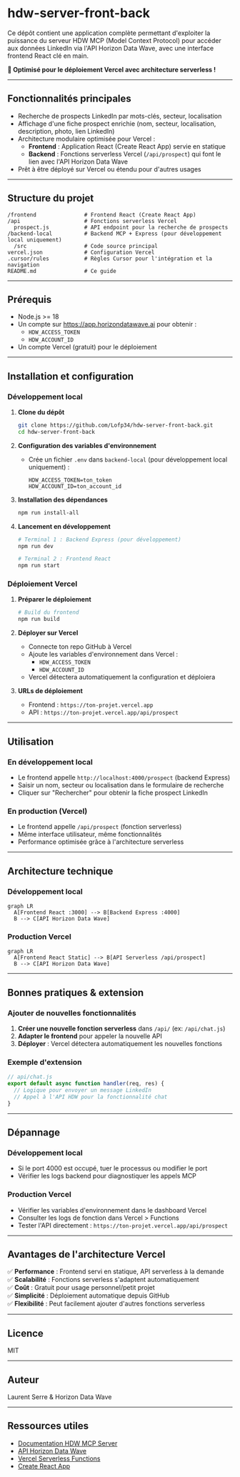 # hdw-server-front-back

Ce dépôt contient une application complète permettant d'exploiter la puissance du serveur HDW MCP (Model Context Protocol) pour accéder aux données LinkedIn via l'API Horizon Data Wave, avec une interface frontend React clé en main.

**🚀 Optimisé pour le déploiement Vercel avec architecture serverless !**

---

## Fonctionnalités principales
- Recherche de prospects LinkedIn par mots-clés, secteur, localisation
- Affichage d'une fiche prospect enrichie (nom, secteur, localisation, description, photo, lien LinkedIn)
- Architecture modulaire optimisée pour Vercel :
  - **Frontend** : Application React (Create React App) servie en statique
  - **Backend** : Fonctions serverless Vercel (`/api/prospect`) qui font le lien avec l'API Horizon Data Wave
- Prêt à être déployé sur Vercel ou étendu pour d'autres usages

---

## Structure du projet

```
/frontend               # Frontend React (Create React App)
/api                    # Fonctions serverless Vercel
  prospect.js           # API endpoint pour la recherche de prospects
/backend-local          # Backend MCP + Express (pour développement local uniquement)
  /src                  # Code source principal
vercel.json             # Configuration Vercel
.cursor/rules           # Règles Cursor pour l'intégration et la navigation
README.md               # Ce guide
```

---

## Prérequis
- Node.js >= 18
- Un compte sur https://app.horizondatawave.ai pour obtenir :
  - `HDW_ACCESS_TOKEN`
  - `HDW_ACCOUNT_ID`
- Un compte Vercel (gratuit) pour le déploiement

---

## Installation et configuration

### Développement local

1. **Clone du dépôt**
   ```bash
   git clone https://github.com/Lofp34/hdw-server-front-back.git
   cd hdw-server-front-back
   ```

2. **Configuration des variables d'environnement**
   - Crée un fichier `.env` dans `backend-local` (pour développement local uniquement) :
     ```env
     HDW_ACCESS_TOKEN=ton_token
     HDW_ACCOUNT_ID=ton_account_id
     ```

3. **Installation des dépendances**
   ```bash
   npm run install-all
   ```

4. **Lancement en développement**
   ```bash
   # Terminal 1 : Backend Express (pour développement)
   npm run dev
   
   # Terminal 2 : Frontend React
   npm run start
   ```

### Déploiement Vercel

1. **Préparer le déploiement**
   ```bash
   # Build du frontend
   npm run build
   ```

2. **Déployer sur Vercel**
   - Connecte ton repo GitHub à Vercel
   - Ajoute les variables d'environnement dans Vercel :
     - `HDW_ACCESS_TOKEN`
     - `HDW_ACCOUNT_ID`
   - Vercel détectera automatiquement la configuration et déploiera

3. **URLs de déploiement**
   - Frontend : `https://ton-projet.vercel.app`
   - API : `https://ton-projet.vercel.app/api/prospect`

---

## Utilisation

### En développement local
- Le frontend appelle `http://localhost:4000/prospect` (backend Express)
- Saisir un nom, secteur ou localisation dans le formulaire de recherche
- Cliquer sur "Rechercher" pour obtenir la fiche prospect LinkedIn

### En production (Vercel)
- Le frontend appelle `/api/prospect` (fonction serverless)
- Même interface utilisateur, même fonctionnalités
- Performance optimisée grâce à l'architecture serverless

---

## Architecture technique

### Développement local
```mermaid
graph LR
  A[Frontend React :3000] --> B[Backend Express :4000]
  B --> C[API Horizon Data Wave]
```

### Production Vercel
```mermaid
graph LR
  A[Frontend React Static] --> B[API Serverless /api/prospect]
  B --> C[API Horizon Data Wave]
```

---

## Bonnes pratiques & extension

### Ajouter de nouvelles fonctionnalités
1. **Créer une nouvelle fonction serverless** dans `/api/` (ex: `/api/chat.js`)
2. **Adapter le frontend** pour appeler la nouvelle API
3. **Déployer** : Vercel détectera automatiquement les nouvelles fonctions

### Exemple d'extension
```javascript
// api/chat.js
export default async function handler(req, res) {
  // Logique pour envoyer un message LinkedIn
  // Appel à l'API HDW pour la fonctionnalité chat
}
```

---

## Dépannage

### Développement local
- Si le port 4000 est occupé, tuer le processus ou modifier le port
- Vérifier les logs backend pour diagnostiquer les appels MCP

### Production Vercel
- Vérifier les variables d'environnement dans le dashboard Vercel
- Consulter les logs de fonction dans Vercel > Functions
- Tester l'API directement : `https://ton-projet.vercel.app/api/prospect`

---

## Avantages de l'architecture Vercel

✅ **Performance** : Frontend servi en statique, API serverless à la demande  
✅ **Scalabilité** : Fonctions serverless s'adaptent automatiquement  
✅ **Coût** : Gratuit pour usage personnel/petit projet  
✅ **Simplicité** : Déploiement automatique depuis GitHub  
✅ **Flexibilité** : Peut facilement ajouter d'autres fonctions serverless  

---

## Licence
MIT

---

## Auteur
Laurent Serre & Horizon Data Wave

---

## Ressources utiles
- [Documentation HDW MCP Server](https://github.com/horizondatawave/hdw-mcp-server)
- [API Horizon Data Wave](https://app.horizondatawave.ai)
- [Vercel Serverless Functions](https://vercel.com/docs/functions/serverless-functions)
- [Create React App](https://github.com/facebook/create-react-app) 